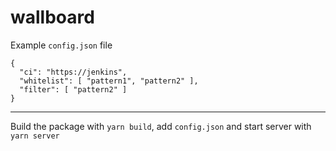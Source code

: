 wallboard
=========

Example `config.json` file

```
{
  "ci": "https://jenkins",
  "whitelist": [ "pattern1", "pattern2" ],
  "filter": [ "pattern2" ]
}
```

---

Build the package with `yarn build`, add `config.json`
and start server with `yarn server`
